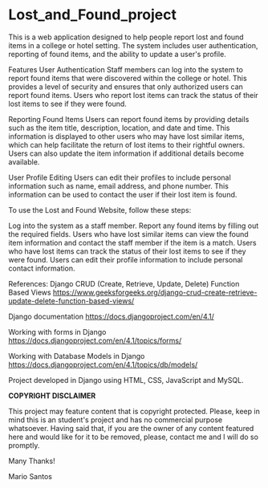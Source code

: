 # Lost_and_Found_project

This is a web application designed to help people report lost and found items in a college or hotel setting. The system includes user authentication, reporting of found items, and the ability to update a user's profile.

Features
User Authentication
Staff members can log into the system to report found items that were discovered within the college or hotel. This provides a level of security and ensures that only authorized users can report found items. Users who report lost items can track the status of their lost items to see if they were found.

Reporting Found Items
Users can report found items by providing details such as the item title, description, location, and date and time. This information is displayed to other users who may have lost similar items, which can help facilitate the return of lost items to their rightful owners. Users can also update the item information if additional details become available.

User Profile Editing
Users can edit their profiles to include personal information such as name, email address, and phone number. This information can be used to contact the user if their lost item is found.

To use the Lost and Found Website, follow these steps:

Log into the system as a staff member.
Report any found items by filling out the required fields.
Users who have lost similar items can view the found item information and contact the staff member if the item is a match.
Users who have lost items can track the status of their lost items to see if they were found.
Users can edit their profile information to include personal contact information.


References:
Django CRUD (Create, Retrieve, Update, Delete) Function Based Views
https://www.geeksforgeeks.org/django-crud-create-retrieve-update-delete-function-based-views/

Django documentation
https://docs.djangoproject.com/en/4.1/

Working with forms in Django
https://docs.djangoproject.com/en/4.1/topics/forms/

Working with Database Models in Django
https://docs.djangoproject.com/en/4.1/topics/db/models/

Project developed in Django using HTML, CSS, JavaScript and MySQL.


<b>COPYRIGHT DISCLAIMER</b>

This project may feature content that is copyright protected. Please, keep in mind this is an student's project and has no commercial purpose whatsoever. Having said that, if you are the owner of any content featured here and would like for it to be removed, please, contact me and I will do so promptly.

Many Thanks!

Mario Santos
